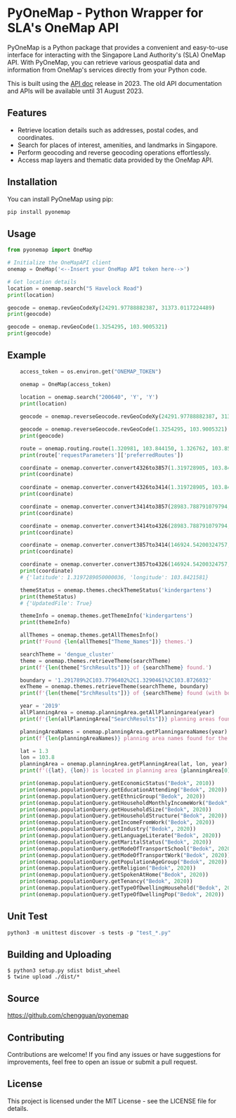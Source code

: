 # PyOneMap - Python Wrapper for SLA's OneMap API

PyOneMap is a Python package that provides a convenient and easy-to-use interface for interacting with the Singapore Land Authority's (SLA) OneMap API. With PyOneMap, you can retrieve various geospatial data and information from OneMap's services directly from your Python code.

This is built using the [API doc](https://www.onemap.gov.sg/apidocs/apidocs) release in 2023. The old API documentation and APIs will be available until 31 August 2023.

## Features

- Retrieve location details such as addresses, postal codes, and coordinates.
- Search for places of interest, amenities, and landmarks in Singapore.
- Perform geocoding and reverse geocoding operations effortlessly.
- Access map layers and thematic data provided by the OneMap API.

## Installation

You can install PyOneMap using pip:

```bash
pip install pyonemap
```

## Usage

```python
from pyonemap import OneMap

# Initialize the OneMapAPI client
onemap = OneMap('<--Insert your OneMap API token here-->')

# Get location details
location = onemap.search("5 Havelock Road")
print(location)

geocode = onemap.revGeoCodeXy(24291.97788882387, 31373.0117224489)
print(geocode)

geocode = onemap.revGeoCode(1.3254295, 103.9005321)
print(geocode)

```

## Example
```python
    access_token = os.environ.get("ONEMAP_TOKEN")

    onemap = OneMap(access_token)
    
    location = onemap.search("200640", 'Y', 'Y')
    print(location)

    geocode = onemap.reverseGeocode.revGeoCodeXy(24291.97788882387, 31373.0117224489)

    geocode = onemap.reverseGeocode.revGeoCode(1.3254295, 103.9005321)
    print(geocode)

    route = onemap.routing.route(1.320981, 103.844150, 1.326762, 103.8559)
    print(route['requestParameters']['preferredRoutes'])

    coordinate = onemap.converter.convert4326to3857(1.319728905, 103.8421581)
    print(coordinate)
    
    coordinate = onemap.converter.convert4326to3414(1.319728905, 103.8421581)
    print(coordinate)

    coordinate = onemap.converter.convert3414to3857(28983.788791079794, 33554.509813284)
    print(coordinate)

    coordinate = onemap.converter.convert3414to4326(28983.788791079794, 33554.5098132845)
    print(coordinate)

    coordinate = onemap.converter.convert3857to3414(146924.54200324757, 11559656.16256661)
    print(coordinate)

    coordinate = onemap.converter.convert3857to4326(146924.54200324757, 11559656.16256661)
    print(coordinate)
    # {'latitude': 1.3197289050000036, 'longitude': 103.8421581}

    themeStatus = onemap.themes.checkThemeStatus('kindergartens')
    print(themeStatus)
    # {'UpdatedFile': True}

    themeInfo = onemap.themes.getThemeInfo('kindergartens')
    print(themeInfo)

    allThemes = onemap.themes.getAllThemesInfo()
    print(f'Found {len(allThemes["Theme_Names"])} themes.')

    searchTheme = 'dengue_cluster'
    theme = onemap.themes.retrieveTheme(searchTheme)
    print(f'{len(theme["SrchResults"])} of {searchTheme} found.')

    boundary = '1.291789%2C103.7796402%2C1.3290461%2C103.8726032'
    exTheme = onemap.themes.retrieveTheme(searchTheme, boundary)
    print(f'{len(theme["SrchResults"])} of {searchTheme} found (with boundaries).')

    year = '2019'
    allPlanningArea = onemap.planningArea.getAllPlanningarea(year)
    print(f'{len(allPlanningArea["SearchResults"])} planning areas found for the year {year}.')

    planningAreaNames = onemap.planningArea.getPlanningareaNames(year)
    print(f'{len(planningAreaNames)} planning area names found for the year {year}.')

    lat = 1.3
    lon = 103.8
    planningArea = onemap.planningArea.getPlanningArea(lat, lon, year)
    print(f'({lat}, {lon}) is located in planning area {planningArea[0]["pln_area_n"]} in the year of {year}.')

    print(onemap.populationQuery.getEconomicStatus("Bedok", 2010))
    print(onemap.populationQuery.getEducationAttending("Bedok", 2020))
    print(onemap.populationQuery.getEthnicGroup("Bedok", 2020))
    print(onemap.populationQuery.getHouseholdMonthlyIncomeWork("Bedok", 2020))
    print(onemap.populationQuery.getHouseholdSize("Bedok", 2020))
    print(onemap.populationQuery.getHouseholdStructure("Bedok", 2020))
    print(onemap.populationQuery.getIncomeFromWork("Bedok", 2020))
    print(onemap.populationQuery.getIndustry("Bedok", 2020))
    print(onemap.populationQuery.getLanguageLiterate("Bedok", 2020))
    print(onemap.populationQuery.getMaritalStatus("Bedok", 2020))
    print(onemap.populationQuery.getModeOfTransportSchool("Bedok", 2020))
    print(onemap.populationQuery.getModeOfTransportWork("Bedok", 2020))
    print(onemap.populationQuery.getPopulationAgeGroup("Bedok", 2020))
    print(onemap.populationQuery.getReligion("Bedok", 2020))
    print(onemap.populationQuery.getSpokenAtHome("Bedok", 2020))
    print(onemap.populationQuery.getTenancy("Bedok", 2020))
    print(onemap.populationQuery.getTypeOfDwellingHousehold("Bedok", 2020))
    print(onemap.populationQuery.getTypeOfDwellingPop("Bedok", 2020))
```

## Unit Test

```python
python3 -m unittest discover -s tests -p "test_*.py"
```

## Building and Uploading

```
$ python3 setup.py sdist bdist_wheel
$ twine upload ./dist/*
```

## Source
https://github.com/chengguan/pyonemap

## Contributing
Contributions are welcome! If you find any issues or have suggestions for improvements, feel free to open an issue or submit a pull request.

## License
This project is licensed under the MIT License - see the LICENSE file for details.
